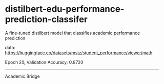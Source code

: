 # distilbert-edu-performance-prediction-classifer
A fine-tuned distilbert model that classifies academic performance prediction

data: <https://huggingface.co/datasets/mstz/student_performance/viewer/math>

Epoch 20, Validation Accuracy: 0.8730


---
Academic Bridge
